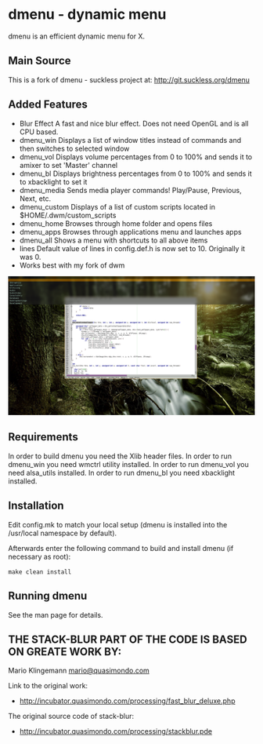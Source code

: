 dmenu - dynamic menu
====================
dmenu is an efficient dynamic menu for X.

Main Source
-----------
This is a fork of dmenu - suckless project at:
    http://git.suckless.org/dmenu

Added Features
--------------
* Blur Effect  A fast and nice blur effect. Does not need OpenGL and is all CPU based.
* dmenu_win    Displays a list of window titles instead of commands and then switches to selected window
* dmenu_vol    Displays volume percentages from 0 to 100% and sends it to amixer to set 'Master' channel
* dmenu_bl     Displays brightness percentages from 0 to 100% and sends it to xbacklight to set it
* dmenu_media  Sends media player commands! Play/Pause, Previous, Next, etc.
* dmenu_custom Displays of a list of custom scripts located in $HOME/.dwm/custom_scripts
* dmenu_home   Browses through home folder and opens files
* dmenu_apps   Browses through applications menu and launches apps
* dmenu_all    Shows a menu with shortcuts to all above items
* lines        Default value of lines in config.def.h is now set to 10. Originally it was 0.
* Works best with my fork of dwm

![Screenshot](screenshot.png?raw=true "Fully CPU Based No OpenGL Static Blur Effect")

Requirements
------------
In order to build dmenu you need the Xlib header files.
In order to run dmenu_win you need wmctrl utility installed.
In order to run dmenu_vol you need alsa_utils installed.
In order to run dmenu_bl you need xbacklight installed.


Installation
------------
Edit config.mk to match your local setup (dmenu is installed into
the /usr/local namespace by default).

Afterwards enter the following command to build and install dmenu
(if necessary as root):

    make clean install


Running dmenu
-------------
See the man page for details.


## THE STACK-BLUR PART OF THE CODE IS BASED ON GREATE WORK BY:
Mario Klingemann <mario@quasimondo.com>

Link to the original work:
- http://incubator.quasimondo.com/processing/fast_blur_deluxe.php

The original source code of stack-blur:
- http://incubator.quasimondo.com/processing/stackblur.pde
